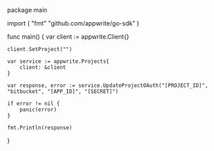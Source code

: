 package main

import (
    "fmt"
    "github.com/appwrite/go-sdk"
)

func main() {
    var client := appwrite.Client{}

    client.SetProject("")

    var service := appwrite.Projects{
        client: &client
    }

    var response, error := service.UpdateProjectOAuth("[PROJECT_ID]", "bitbucket", "[APP_ID]", "[SECRET]")

    if error != nil {
        panic(error)
    }

    fmt.Println(response)
}
